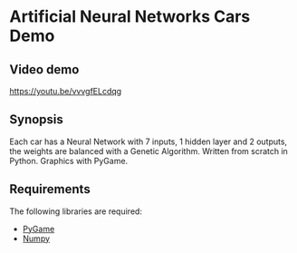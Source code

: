 # Artificial Neural Networks Cars Demo

## Video demo

https://youtu.be/vvvgfELcdqg

## Synopsis

Each car has a Neural Network with 7 inputs, 1 hidden layer and 2 outputs, the weights are balanced with a Genetic Algorithm. Written from scratch in Python. Graphics with PyGame.

## Requirements

The following libraries are required:

- [PyGame](https://github.com/pygame/pygame)
- [Numpy](http://www.numpy.org/)